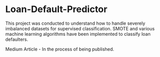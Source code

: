 # Loan-Default-Predictor
This project was conducted to understand how to handle severely imbalanced datasets for supervised classification. SMOTE and various machine learning algorithms have been implemented to classify loan defaulters.

Medium Article - In the process of being published.
